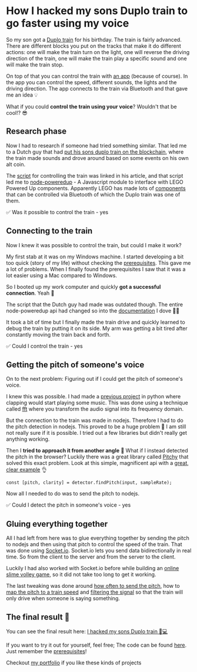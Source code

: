 # How I hacked my sons Duplo train to go faster using my voice



So my son got a [Duplo train](https://www.lego.com/da-dk/product/steam-train-10874) for his birthday. The train is fairly advanced. There are different blocks you put on the tracks that make it do different actions: one will make the train turn on the light, one will reverse the driving direction of the train, one will make the train play a specific sound and one will make the train stop. 

On top of that you can control the train with [an app](https://play.google.com/store/apps/details?id=com.lego.duplo.train) (because of course). In the app you can control the speed, different sounds, the lights and the driving direction. The app connects to the train via Bluetooth and that gave me an idea 💡 

What if you could **control the train using your voice**? Wouldn't that be cool!? 😎



## Research phase

Now I had to research if someone had tried something similar. That led me to a Dutch guy that had [put his sons duplo train on the blockchain](https://thenextweb.com/news/hacker-blockchain-train-duplo), where the train made sounds and drove around based on some events on his own alt coin.

The [script](https://gist.github.com/roelandp/e80ccc15bc5317e9704e2ac2b3573f42) for controlling the train was linked in his article, and that script led me to [node-poweredup](https://github.com/nathankellenicki/node-poweredup) - A Javascript module to interface with LEGO Powered Up components. Apparently LEGO has made lots of [components](https://www.lego.com/da-dk/themes/powered-up) that can be controlled via Bluetooth of which the Duplo train was one of them. 

✅ Was it possible to control the train - yes



## Connecting to the train

Now I knew it was possible to control the train, but could I make it work? 

My first stab at it was on my Windows machine. I started developing a bit too quick (story of my life) without checking the [prerequisites](https://github.com/abandonware/noble#windows). This gave me a lot of problems. When I finally found the prerequisites I saw that it was a lot easier using a Mac compared to Windows. 

So I booted up my work computer and quickly **got a successful connection**. Yeah 🥳 

The script that the Dutch guy had made was outdated though. The entire node-poweredup api had changed so into the [documentation](https://nathan.kellenicki.com/node-poweredup/) I dove 🏊‍♀️

It took a bit of time but I finally made the train drive and quickly learned to debug the train by putting it on its side. My arm was getting a bit tired after constantly moving the train back and forth. 

✅ Could I control the train - yes



## Getting the pitch of someone's voice

On to the next problem: Figuring out if I could get the pitch of someone's voice. 

I knew this was possible. I had made a [previous project](https://github.com/benna100/clap-python-project) in python where clapping would start playing some music. This was done using a technique called [fft](https://en.wikipedia.org/wiki/Fast_Fourier_transform) where you transform the audio signal into its frequency domain.

But the connection to the train was made in nodejs. Therefore I had to do the pitch detection in nodejs. This proved to be a huge problem 🤔 I am still not really sure if it is possible. I tried out a few libraries but didn't really get anything working. 

Then I **tried to approach it from another angle** 🔎 What if I instead detected the pitch in the browser? Luckily there was a great library called [Pitchy](https://github.com/ianprime0509/pitchy) that solved this exact problem. Look at this simple, magnificent api with a [great, clear example](https://ianjohnson.dev/pitchy/) 👌

```const [pitch, clarity] = detector.findPitch(input, sampleRate);```

Now all I needed to do was to send the pitch to nodejs.

✅ Could I detect the pitch in someone's voice - yes



## Gluing everything together

All I had left from here was to glue everything together by sending the pitch to nodejs and then using that pitch to control the speed of the train. That was done using [Socket.io](https://socket.io/). Socket.io lets you send data bidirectionally in real time. So from the client to the server and from the server to the client. 

Luckily I had also worked with Socket.io before while building an [online slime volley game](https://slime-volley-multiplayer.herokuapp.com/), so it did not take too long to get it working. 

The last tweaking was done around [how often to send the pitch](https://github.com/benna100/duplo-train-voice-control/blob/main/index.js#L37), how to [map the pitch to a train speed](https://github.com/benna100/duplo-train-voice-control/blob/main/index.js#L23) and [filtering the signal](https://github.com/benna100/duplo-train-voice-control/blob/main/index.js#L35) so that the train will only drive when someone is saying something.



## The final result 🚂

You can see the final result here: [I hacked my sons Duplo train 🚂💻](https://www.youtube.com/watch?v=t65X-cs55qM)

If you want to try it out for yourself, feel free; The code can be found [here](https://github.com/benna100/duplo-train-voice-control). Just remember the [prerequisites](https://github.com/abandonware/noble#prerequisites)!

Checkout [my portfolio](https://benna100.github.io/portfolio/) if you like these kinds of projects


